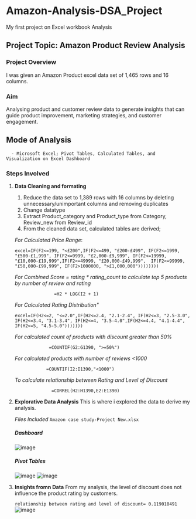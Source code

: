 # Amazon-Analysis-DSA_Project
My first project on Excel workbook Analysis

 ## Project Topic: Amazon Product Review Analysis
 ### Project Overview
 I was given an Amazon Product excel data set of 1,465 rows and 16 columns.
 ### Aim 
 Analysing product and customer review data to generate insights that can guide product improvement, marketing strategies, and customer engagement.
 
 ## Mode of Analysis
      - Microsoft Excel; Pivot Tables, Calculated Tables, and Visualization on Excel Dashboard
 ### Steps Involved
  1. **Data Cleaning and formating**
      1. Reduce the data set to 1,389 rows with 16 columns by deleting unnecessary/unimportant columns and removing duplicates
      2. Change datatype
      3. Extract Product_category and Product_type from Category, Review_new from Review_id
      4. From the cleaned data set, calculated tables are derived;

       *For Calculated Price Range*:
             <pre>
            ```excel=IF(F2<=199, "<£200",IF(F2<=499, "£200-£499",
             IF(F2<=1999, "£500-£1,999", IF(F2<=9999, "£2,000-£9,999",
             IF(F2<=19999, "£10,000-£19,999",IF(F2<=49999, "£20,000-£49,999", 
             IF(F2<=99999, "£50,000-£99,999", IF(F2>1000000, ">£1,000,000")))))))) ```
         </pre>

        *For Combined Score = rating * rating_count to calculate top 5 products by number of review and rating*

                        =H2 * LOG(I2 + 1) 

        *For Calculated Rating Distribution"*
                <pre>
                ``` excel=IF(H2<=2, "<=2.0",IF(H2<=2.4, "2.1-2.4",
                    IF(H2<=3, "2.5-3.0", IF(H2<=3.4, "3.1-3.4",
                    IF(H2<=4, "3.5-4.0",IF(H2<=4.4, "4.1-4.4", IF(H2<=5, "4.5-5.0"))))))) ```
                </pre>
                
        *For calculated count of products with discount greater than 50%*

                      =COUNTIF(G2:G1390, ">=50%")
     
        *For calculated products with number of reviews <1000*

                     =COUNTIF(I2:I1390,"<1000")

        *To calculate relationship between Rating and Level of Discount*

                       =CORREL(H2:H1390,E2:E1390)
     
   2. **Explorative Data Analysis**
          This is where i explored the data to derive my analysis.

      *Files Included*
           `Amazon case study-Project New.xlsx`

       ##### Dashboard
        ![image](https://github.com/user-attachments/assets/e904e763-2c97-45bd-b6df-518271fccf10)
       ##### Pivot Tables
        ![image](https://github.com/user-attachments/assets/5634429a-bd59-460c-bded-cf26e2a5409e)
        ![image](https://github.com/user-attachments/assets/9a7ed91b-ac70-423d-9bcd-7e5e8136b96d)

   3.  **Insights fromn Data**
             From my analysis, the level of discount does not influence the product rating by customers.
      
          `relationship between rating and level of discount= 0.119018491`
![image](https://github.com/user-attachments/assets/4ec21a5d-577c-4a5f-85f4-9a4aa93ac2cb)

  
      

          

      
          
      
